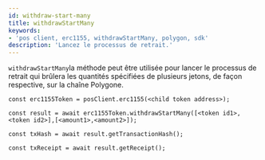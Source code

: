 ```yaml
---
id: withdraw-start-many
title: withdrawStartMany
keywords:
- 'pos client, erc1155, withdrawStartMany, polygon, sdk'
description: 'Lancez le processus de retrait.'
---
```


`withdrawStartMany`la méthode  peut être utilisée pour lancer le processus de retrait qui brûlera les quantités spécifiées de plusieurs jetons, de façon respective, sur la chaîne Polygone.

```
const erc1155Token = posClient.erc1155(<child token address>);

const result = await erc1155Token.withdrawStartMany([<token id1>, <token id2>],[<amount1>,<amount2>]);

const txHash = await result.getTransactionHash();

const txReceipt = await result.getReceipt();

```
